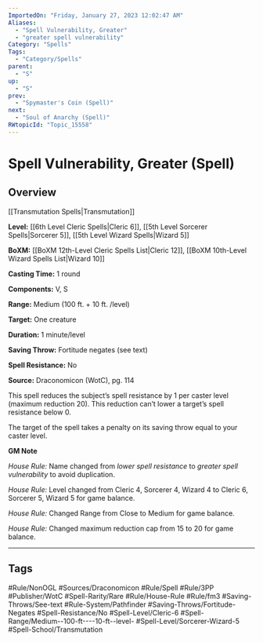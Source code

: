 ```yaml
---
ImportedOn: "Friday, January 27, 2023 12:02:47 AM"
Aliases:
  - "Spell Vulnerability, Greater"
  - "greater spell vulnerability"
Category: "Spells"
Tags:
  - "Category/Spells"
parent:
  - "S"
up:
  - "S"
prev:
  - "Spymaster's Coin (Spell)"
next:
  - "Soul of Anarchy (Spell)"
RWtopicId: "Topic_15558"
---
```

# Spell Vulnerability, Greater (Spell)
## Overview
[[Transmutation Spells|Transmutation]]

**Level:** [[6th Level Cleric Spells|Cleric 6]], [[5th Level Sorcerer Spells|Sorcerer 5]], [[5th Level Wizard Spells|Wizard 5]]

**BoXM:** [[BoXM 12th-Level Cleric Spells List|Cleric 12]], [[BoXM 10th-Level Wizard Spells List|Wizard 10]]

**Casting Time:** 1 round

**Components:** V, S

**Range:** Medium (100 ft. + 10 ft. /level)

**Target:** One creature

**Duration:** 1 minute/level

**Saving Throw:** Fortitude negates (see text)

**Spell Resistance:** No

**Source:** Draconomicon (WotC), pg. 114

This spell reduces the subject’s spell resistance by 1 per caster level (maximum reduction 20). This reduction can’t lower a target’s spell resistance below 0.

The target of the spell takes a penalty on its saving throw equal to your caster level.

**GM Note**

*House Rule:* Name changed from *lower spell resistance* to *greater spell vulnerability* to avoid duplication.

*House Rule:* Level changed from Cleric 4, Sorcerer 4, Wizard 4 to Cleric 6, Sorcerer 5, Wizard 5 for game balance.

*House Rule:* Changed Range from Close to Medium for game balance.

*House Rule:* Changed maximum reduction cap from 15 to 20 for game balance.


---
## Tags
#Rule/NonOGL #Sources/Draconomicon #Rule/Spell #Rule/3PP #Publisher/WotC #Spell-Rarity/Rare #Rule/House-Rule #Rule/fm3 #Saving-Throws/See-text #Rule-System/Pathfinder #Saving-Throws/Fortitude-Negates #Spell-Resistance/No #Spell-Level/Cleric-6 #Spell-Range/Medium--100-ft----10-ft--level- #Spell-Level/Sorcerer-Wizard-5 #Spell-School/Transmutation

